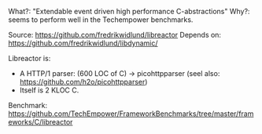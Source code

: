 What?: "Extendable event driven high performance C-abstractions"
Why?: seems to perform well in the Techempower benchmarks.

Source: https://github.com/fredrikwidlund/libreactor
Depends on: https://github.com/fredrikwidlund/libdynamic/

Libreactor is:

- A HTTP/1 parser: (600 LOC of C) -> picohttpparser (seel also: https://github.com/h2o/picohttpparser)
- Itself is 2 KLOC C.

Benchmark: https://github.com/TechEmpower/FrameworkBenchmarks/tree/master/frameworks/C/libreactor
